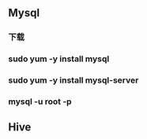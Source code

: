 ## Mysql

### 下载
### sudo yum -y install mysql
### sudo yum -y install mysql-server
### mysql -u root -p 

## Hive
